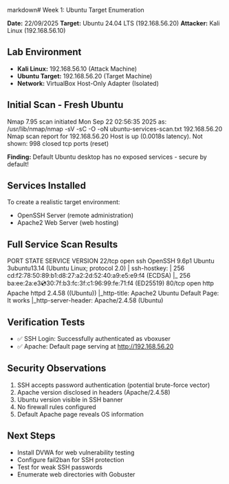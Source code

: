 markdown# Week 1: Ubuntu Target Enumeration

**Date:** 22/09/2025
**Target:** Ubuntu 24.04 LTS (192.168.56.20)
**Attacker:** Kali Linux (192.168.56.10)

## Lab Environment
- **Kali Linux:** 192.168.56.10 (Attack Machine)
- **Ubuntu Target:** 192.168.56.20 (Target Machine)
- **Network:** VirtualBox Host-Only Adapter (Isolated)

## Initial Scan - Fresh Ubuntu
Nmap 7.95 scan initiated Mon Sep 22 02:56:35 2025 as: /usr/lib/nmap/nmap -sV -sC -O -oN ubuntu-services-scan.txt 192.168.56.20
Nmap scan report for 192.168.56.20
Host is up (0.0018s latency).
Not shown: 998 closed tcp ports (reset)

**Finding:** Default Ubuntu desktop has no exposed services - secure by default!

## Services Installed
To create a realistic target environment:
- OpenSSH Server (remote administration)
- Apache2 Web Server (web hosting)

## Full Service Scan Results
PORT   STATE SERVICE VERSION
22/tcp open  ssh     OpenSSH 9.6p1 Ubuntu 3ubuntu13.14 (Ubuntu Linux; protocol 2.0)
| ssh-hostkey: 
|   256 cd:f2:78:50:89:b1:d8:27:a2:2d:52:40:a9:e5:e9:f4 (ECDSA)
|_  256 ba:ee:2a:e3:cd:30:7f:b3:fc:3f:c1:96:99:fe:71:f4 (ED25519)
80/tcp open  http    Apache httpd 2.4.58 ((Ubuntu))
|_http-title: Apache2 Ubuntu Default Page: It works
|_http-server-header: Apache/2.4.58 (Ubuntu)

## Verification Tests
- ✅ SSH Login: Successfully authenticated as vboxuser
- ✅ Apache: Default page serving at http://192.168.56.20

## Security Observations
1. SSH accepts password authentication (potential brute-force vector)
2. Apache version disclosed in headers (Apache/2.4.58)
3. Ubuntu version visible in SSH banner
4. No firewall rules configured
5. Default Apache page reveals OS information

## Next Steps
- Install DVWA for web vulnerability testing
- Configure fail2ban for SSH protection
- Test for weak SSH passwords
- Enumerate web directories with Gobuster
